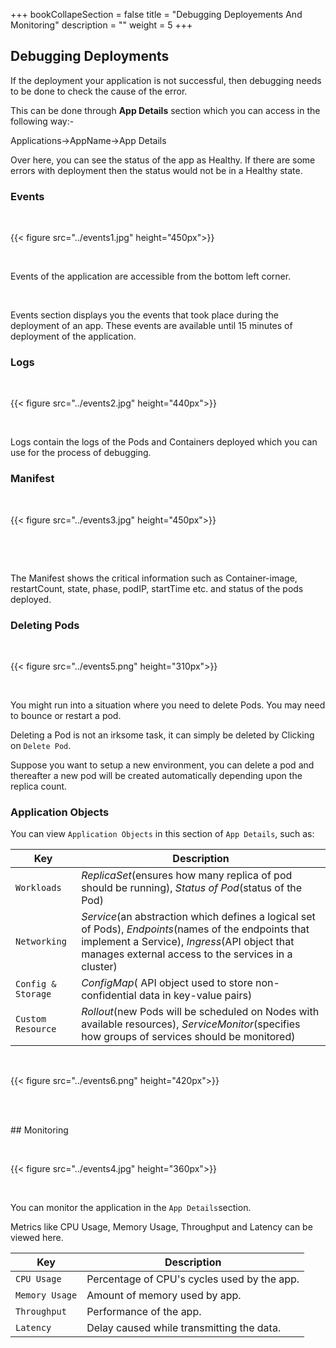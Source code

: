 +++
bookCollapeSection = false
title = "Debugging Deployements And Monitoring"
description = ""
weight = 5
+++

## Debugging Deployments


If the deployment your application is not successful, then debugging needs to be done to check the cause of the error.

This can be done through **App Details** section which you can access in the following way:- 

Applications->AppName->App Details

Over here, you can see the status of the app as Healthy. If there are some errors with deployment then the status would not be in a Healthy state.


### Events

&nbsp;&nbsp;

{{< figure src="../events1.jpg" height="450px">}}

&nbsp;&nbsp;

Events of the application are accessible from the bottom left corner.

<br />

Events section displays you the events that took place during the deployment of an app. These events are available until 15 minutes of deployment of the application.



### Logs

&nbsp;&nbsp;

{{< figure src="../events2.jpg" height="440px">}}

&nbsp;&nbsp;

Logs contain the logs of the Pods and Containers deployed which you can use for the process of debugging.

### Manifest

&nbsp;&nbsp;

{{< figure src="../events3.jpg" height="450px">}}

&nbsp;&nbsp;

<br />

The Manifest shows the critical information such as Container-image, restartCount, state, phase, podIP, startTime etc. and status of the pods deployed.

### Deleting Pods

&nbsp;&nbsp;

{{< figure src="../events5.png" height="310px">}}

&nbsp;&nbsp;

You might run into a situation where you need to delete Pods. You may need to bounce or restart a pod.

Deleting a Pod is not an irksome task, it can simply be deleted by Clicking on `Delete Pod`.

Suppose you want to setup a new environment, you can delete a pod and thereafter a new pod will be created automatically depending upon the replica count.


### Application Objects

You can view `Application Objects` in this section of `App Details`, such as:

Key | Description
----|----
`Workloads` | *ReplicaSet*(ensures how many replica of pod should be running), *Status of Pod*(status of the Pod)
`Networking` | *Service*(an abstraction which defines a logical set of Pods), *Endpoints*(names of the endpoints that implement a Service), *Ingress*(API object that manages external access to the services in a cluster)
`Config & Storage` | *ConfigMap*( API object used to store non-confidential data in key-value pairs)
`Custom Resource` | *Rollout*(new Pods will be scheduled on Nodes with available resources), *ServiceMonitor*(specifies how groups of services should be monitored)


&nbsp;&nbsp;

{{< figure src="../events6.png" height="420px">}}

&nbsp;&nbsp;


<br />
## Monitoring

&nbsp;&nbsp;

{{< figure src="../events4.jpg" height="360px">}}

&nbsp;&nbsp;

You can monitor the application in the `App Details`section.

Metrics like CPU Usage, Memory Usage, Throughput and Latency can be viewed here.

Key | Description
----|----
`CPU Usage` | Percentage of CPU's cycles used by the app.
`Memory Usage` | Amount of memory used by app.
`Throughput` | Performance of the app.
`Latency` | Delay caused while transmitting the data. 
